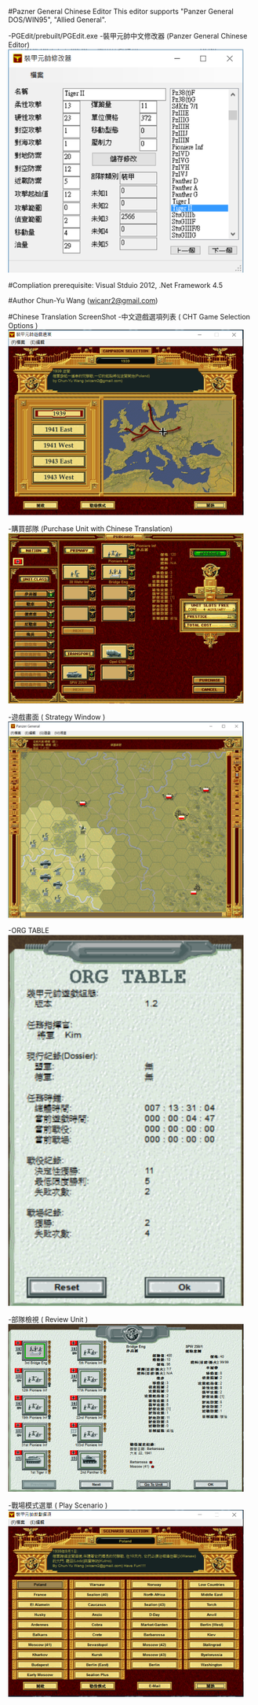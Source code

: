 #Pazner General Chinese Editor
This editor supports "Panzer General DOS/WIN95", "Allied General".

 -PGEdit/prebuilt/PGEdit.exe
 -裝甲元帥中文修改器 (Panzer General Chinese Editor)
 <img src="/images/screenshot7.png?raw=true" width="480" alt="裝甲元帥中文修改器" title="裝甲元帥中文修改器">

#Compliation
prerequisite: Visual Stduio 2012, .Net Framework 4.5

#Author
Chun-Yu Wang (wicanr2@gmail.com)

#Chinese Translation ScreenShot
-中文遊戲選項列表 ( CHT Game Selection Options )
 <img src="/images/screenshot1.png?raw=true" width="480" alt="中文遊戲選項列表" title="中文遊戲選項列表">

-購買部隊 (Purchase Unit with Chinese Translation)
 <img src="/images/screenshot2.png?raw=true" width="480" alt="購買部隊" title="購買部隊">

-遊戲畫面 ( Strategy Window )
 <img src="/images/screenshot3.png?raw=true" width="480" alt="遊戲畫面" title="遊戲畫面">

-ORG TABLE
 <img src="/images/screenshot4.png?raw=true" width="480" alt="ORG TABLE" title="ORG TABLE">

-部隊檢視 ( Review Unit )
 <img src="/images/screenshot5.png?raw=true" width="480" alt="部隊檢視" title="部隊檢視">

-戰場模式選單 ( Play Scenario )
 <img src="/images/screenshot6.png?raw=true" width="480" alt="戰場模式選單" title="戰場模式選單">

